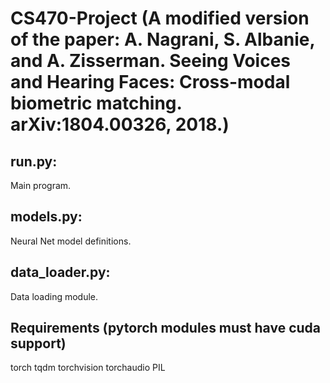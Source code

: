 # CS470-Project (A modified version of the paper: A. Nagrani, S. Albanie, and A. Zisserman. Seeing Voices and Hearing Faces: Cross-modal biometric matching. arXiv:1804.00326, 2018.)

## run.py:
  Main program.
 
## models.py:
  Neural Net model definitions.

## data_loader.py:
  Data loading module.

## Requirements (pytorch modules must have cuda support)
torch
tqdm
torchvision
torchaudio
PIL
